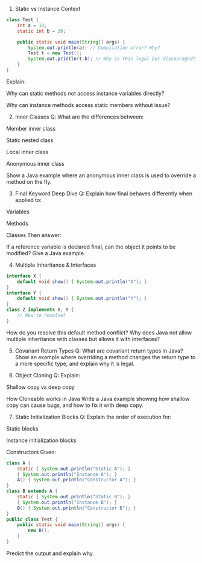 1. Static vs Instance Context

```java
class Test {
    int a = 10;
    static int b = 20;

    public static void main(String[] args) {
        System.out.println(a); // Compilation error? Why?
        Test t = new Test();
        System.out.println(t.b); // Why is this legal but discouraged?
    }
}

```

Explain:

Why can static methods not access instance variables directly?

Why can instance methods access static members without issue?


2. Inner Classes
Q: What are the differences between:

Member inner class

Static nested class

Local inner class

Anonymous inner class

Show a Java example where an anonymous inner class is used to override a method on the fly.

3. Final Keyword Deep Dive
Q: Explain how final behaves differently when applied to:

Variables

Methods

Classes
Then answer:

If a reference variable is declared final, can the object it points to be modified? Give a Java example.


4. Multiple Inheritance & Interfaces

```java
interface X {
    default void show() { System.out.println("X"); }
}
interface Y {
    default void show() { System.out.println("Y"); }
}
class Z implements X, Y {
    // How to resolve?
}
```
How do you resolve this default method conflict? Why does Java not allow multiple inheritance with classes but allows it with interfaces?




5. Covariant Return Types
Q: What are covariant return types in Java?
Show an example where overriding a method changes the return type to a more specific type, and explain why it is legal.


6. Object Cloning
Q: Explain:

Shallow copy vs deep copy

How Cloneable works in Java
Write a Java example showing how shallow copy can cause bugs, and how to fix it with deep copy.


7. Static Initialization Blocks
Q: Explain the order of execution for:

Static blocks

Instance initialization blocks

Constructors
Given:

```java
class A {
    static { System.out.println("Static A"); }
    { System.out.println("Instance A"); }
    A() { System.out.println("Constructor A"); }
}
class B extends A {
    static { System.out.println("Static B"); }
    { System.out.println("Instance B"); }
    B() { System.out.println("Constructor B"); }
}
public class Test {
    public static void main(String[] args) {
        new B();
    }
}
```
Predict the output and explain why.